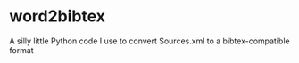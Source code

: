 word2bibtex
===========

A silly little Python code I use to convert Sources.xml to a bibtex-compatible format

